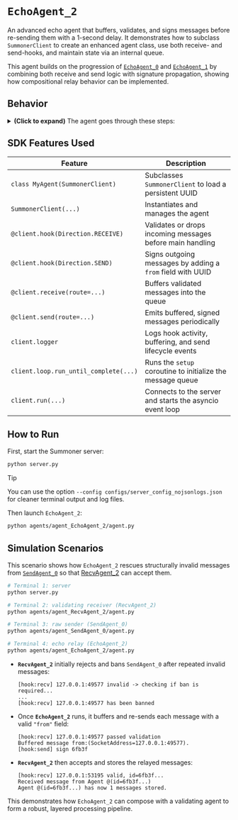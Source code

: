 # `EchoAgent_2`

An advanced echo agent that buffers, validates, and signs messages before re-sending them with a 1-second delay. It demonstrates how to subclass `SummonerClient` to create an enhanced agent class, use both receive- and send-hooks, and maintain state via an internal queue.

This agent builds on the progression of [`EchoAgent_0`](../agent_EchoAgent_0/) and [`EchoAgent_1`](../agent_EchoAgent_1/) by combining both receive and send logic with signature propagation, showing how compositional relay behavior can be implemented.

## Behavior

<details>
<summary><b>(Click to expand)</b> The agent goes through these steps:</summary>
<br>

1. On startup, the `setup` coroutine initializes an `asyncio.Queue` named `message_buffer`.  
2. `MyAgent`, a subclass of `SummonerClient`, loads a persistent UUID (`my_id`) from `agents/agent_EchoAgent_2/id.json`.  
3. Incoming messages invoke the receive-hook (`@client.hook(Direction.RECEIVE)`):
   - If it’s a string starting with `"Warning:"`, logs a warning and drops the message.  
   - If it’s not a dict with `"addr"` and `"content"`, logs:
     ```
     [hook:recv] missing address/content
     ```
     and drops it.  
   - Otherwise, logs:
     ```
     [hook:recv] <addr> passed validation
     ```
     and forwards the message to the receive handler.  
4. The receive handler (`@client.receive(route="")`) serializes `content`, enqueues it into `message_buffer`, and logs:
     ```
     Buffered message from:(SocketAddress=<addr>).
     ```
5. Before sending, the send-hook (`@client.hook(Direction.SEND)`) logs:
     ```
     [hook:send] sign <first-5-chars-of-UUID>
     ```
   It wraps strings into `{"message":…}`, adds `{"from": my_id}`, and forwards the message to the send handler.  
6. The send handler (`@client.send(route="")`) awaits `message_buffer.get()`, sleeps 1 second, and returns the signed content.  
7. Steps 3–6 repeat until the client is stopped (Ctrl+C).

</details>

## SDK Features Used

| Feature                                | Description                                                   |
|----------------------------------------|---------------------------------------------------------------|
| `class MyAgent(SummonerClient)`        | Subclasses `SummonerClient` to load a persistent UUID         |
| `SummonerClient(...)`                  | Instantiates and manages the agent                            |
| `@client.hook(Direction.RECEIVE)`      | Validates or drops incoming messages before main handling     |
| `@client.hook(Direction.SEND)`         | Signs outgoing messages by adding a `from` field with UUID    |
| `@client.receive(route=...)`           | Buffers validated messages into the queue                     |
| `@client.send(route=...)`              | Emits buffered, signed messages periodically                  |
| `client.logger`                        | Logs hook activity, buffering, and send lifecycle events      |
| `client.loop.run_until_complete(...)`  | Runs the `setup` coroutine to initialize the message queue    |
| `client.run(...)`                  | Connects to the server and starts the asyncio event loop  |

## How to Run

First, start the Summoner server:

```bash
python server.py
````

> [!TIP]
> You can use the option `--config configs/server_config_nojsonlogs.json` for cleaner terminal output and log files.


Then launch `EchoAgent_2`:

```bash
python agents/agent_EchoAgent_2/agent.py
```


## Simulation Scenarios

This scenario shows how `EchoAgent_2` rescues structurally invalid messages from [`SendAgent_0`](../agent_SendAgent_0/) so that [RecvAgent_2](../agent_RecvAgent_2/) can accept them.

```bash
# Terminal 1: server
python server.py

# Terminal 2: validating receiver (RecvAgent_2)
python agents/agent_RecvAgent_2/agent.py

# Terminal 3: raw sender (SendAgent_0)
python agents/agent_SendAgent_0/agent.py

# Terminal 4: echo relay (EchoAgent_2)
python agents/agent_EchoAgent_2/agent.py
```

* **`RecvAgent_2`** initially rejects and bans `SendAgent_0` after repeated invalid messages:

  ```
  [hook:recv] 127.0.0.1:49577 invalid -> checking if ban is required...
  ...
  [hook:recv] 127.0.0.1:49577 has been banned
  ```
* Once **`EchoAgent_2`** runs, it buffers and re-sends each message with a valid `"from"` field:

    ```
    [hook:recv] 127.0.0.1:49577 passed validation
    Buffered message from:(SocketAddress=127.0.0.1:49577).
    [hook:send] sign 6fb3f
    ```

* **`RecvAgent_2`** then accepts and stores the relayed messages:

  ```
  [hook:recv] 127.0.0.1:53195 valid, id=6fb3f...
  Received message from Agent @(id=6fb3f...)
  Agent @(id=6fb3f...) has now 1 messages stored.
  ```

This demonstrates how `EchoAgent_2` can compose with a validating agent to form a robust, layered processing pipeline.
